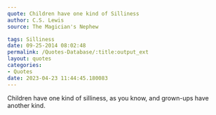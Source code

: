 ```yaml
---
quote: Children have one kind of Silliness
author: C.S. Lewis
source: The Magician's Nephew

tags: Silliness
date: 09-25-2014 08:02:48
permalink: /Quotes-Database/:title:output_ext
layout: quotes
categories:
- Quotes
date: 2023-04-23 11:44:45.180083
---
```

Children have one kind of silliness, as you know, and grown-ups have another kind.
